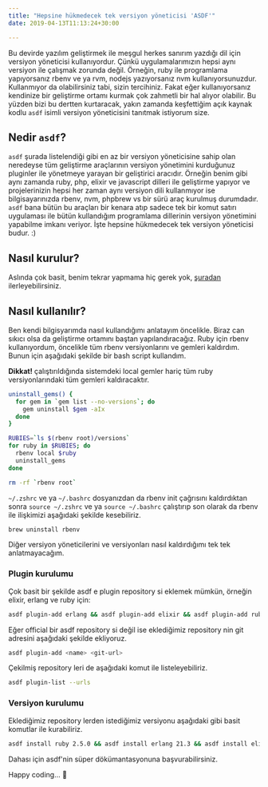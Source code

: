 ```yaml
---
title: "Hepsine hükmedecek tek versiyon yöneticisi 'ASDF'"
date: 2019-04-13T11:13:24+30:00

---
```


Bu devirde yazılım geliştirmek ile meşgul herkes sanırım yazdığı dil için versiyon yöneticisi kullanıyordur. Çünkü uygulamalarımızın hepsi aynı versiyon ile çalışmak zorunda değil.
Örneğin, ruby ile programlama yapıyorsanız rbenv ve ya rvm, nodejs yazıyorsanız nvm kullanıyorsunuzdur. Kullanmıyor da olabilirsiniz tabi, sizin tercihiniz. Fakat eğer kullanıyorsanız kendinize bir geliştirme ortamı kurmak çok zahmetli bir hal alıyor olabilir. Bu yüzden bizi bu dertten kurtaracak, yakın zamanda keşfettiğim açık kaynak kodlu `asdf` isimli versiyon yöneticisini tanıtmak istiyorum size.

## Nedir `asdf`?

`asdf` şurada listelendiği gibi en az bir versiyon yöneticisine sahip olan neredeyse tüm geliştirme araçlarının versiyon yönetimini kurduğunuz pluginler ile yönetmeye yarayan bir geliştirici aracıdır. Örneğin benim gibi aynı zamanda ruby, php, elixir ve javascript dilleri ile geliştirme yapıyor ve projelerinizin hepsi her zaman aynı versiyon dili kullanmıyor ise bilgisayarınızda rbenv, nvm, phpbrew vs bir sürü araç kurulmuş durumdadır. `asdf` bana bütün bu araçları bir kenara atıp sadece tek bir komut satırı uygulaması ile bütün kullandığım programlama dillerinin versiyon yönetimini yapabilme imkanı veriyor. İşte hepsine hükmedecek tek versiyon yöneticisi budur. :)

## Nasıl kurulur?

Aslında çok basit, benim tekrar yapmama hiç gerek yok, [şuradan](https://asdf-vm.com/#/core-manage-asdf-vm?id=install-asdf-vm) ilerleyebilirsiniz.

## Nasıl kullanılır?

Ben kendi bilgisyarımda nasıl kullandığımı anlatayım öncelikle. Biraz can sıkıcı olsa da geliştirme ortamını baştan yapılandıracağız. Ruby için rbenv kullanıyordum, öncelikle tüm rbenv versiyonlarını ve gemleri kaldırdım. Bunun için aşağıdaki şekilde bir bash script kullandım.

**Dikkat!** çalıştırıldığında sistemdeki local gemler hariç tüm ruby versiyonlarındaki tüm gemleri kaldıracaktır.

```zsh
uninstall_gems() {
  for gem in `gem list --no-versions`; do
    gem uninstall $gem -aIx
  done
}

RUBIES=`ls $(rbenv root)/versions`
for ruby in $RUBIES; do
  rbenv local $ruby
  uninstall_gems
done

rm -rf `rbenv root`
```

`~/.zshrc` ve ya `~/.bashrc` dosyanızdan da rbenv init çağrısını kaldırdıktan sonra `source ~/.zshrc` ve ya `source ~/.bashrc` çalıştırıp son olarak da rbenv ile ilişkimizi aşağıdaki şekilde kesebiliriz.

```zsh
brew uninstall rbenv
```

Diğer versiyon yöneticilerini ve versiyonları nasıl kaldırdığımı tek tek anlatmayacağım.

### Plugin kurulumu

Çok basit bir şekilde asdf e plugin repository si eklemek mümkün, örneğin elixir, erlang ve ruby için:

```zsh
asdf plugin-add erlang && asdf plugin-add elixir && asdf plugin-add ruby
```

Eğer official bir asdf repository si değil ise eklediğimiz repository nin git adresini aşağıdaki şekilde ekliyoruz.

```zsh
asdf plugin-add <name> <git-url>
```

Çekilmiş repository leri de aşağıdaki komut ile listeleyebiliriz.

```zsh
asdf plugin-list --urls
```

### Versiyon kurulumu

Eklediğimiz repository lerden istediğimiz versiyonu aşağıdaki gibi basit komutlar ile kurabiliriz.

```zsh
asdf install ruby 2.5.0 && asdf install erlang 21.3 && asdf install elixir 1.8.1
```

Dahası için asdf'nin süper dökümantasyonuna başvurabilirsiniz.

Happy coding... 🍻
